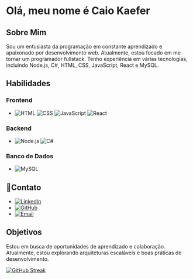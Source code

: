# <strong>Olá, meu nome é Caio Kaefer</strong>

## Sobre Mim
Sou um entusiasta da programação em constante aprendizado e apaixonado por desenvolvimento web. Atualmente, estou focado em me tornar um programador fullstack. Tenho experiência em várias tecnologias, incluindo Node.js, C#, HTML, CSS, JavaScript, React e MySQL.
## Habilidades

### Frontend
- ![HTML](https://img.shields.io/badge/-HTML5-E34F26?style=flat&logo=html5&logoColor=white) ![CSS](https://img.shields.io/badge/-CSS3-1572B6?style=flat&logo=css3&logoColor=white) ![JavaScript](https://img.shields.io/badge/-JavaScript-F7DF1E?style=flat&logo=javascript&logoColor=black) ![React](https://img.shields.io/badge/-React-61DAFB?style=flat&logo=react&logoColor=black)

### Backend
- ![Node.js](https://img.shields.io/badge/-Node.js-339933?style=flat&logo=node.js&logoColor=white) ![C#](https://img.shields.io/badge/-C%23-239120?style=flat&logo=c-sharp&logoColor=white)

### Banco de Dados
- ![MySQL](https://img.shields.io/badge/-MySQL-4479A1?style=flat&logo=mysql&logoColor=white)

## 📱Contato
- [![LinkedIn](https://img.shields.io/badge/LinkedIn-Connect-blue?logo=linkedin)](https://www.linkedin.com/in/caio-kaefer)
- [![GitHub](https://img.shields.io/badge/GitHub-Follow-lightgrey?logo=github)](https://github.com/Caio-Kaefer)
- [![Email](https://img.shields.io/badge/Email-Contact-red?logo=gmail)](mailto:kaefer.caio@gmail.com)

## Objetivos
Estou em busca de oportunidades de aprendizado e colaboração. Atualmente, estou explorando arquiteturas escaláveis e boas práticas de desenvolvimento.

[![GitHub Streak](http://github-readme-streak-stats.herokuapp.com?user=Caio-Kaefer&theme=dark&background=000000)](https://git.io/streak-stats)
